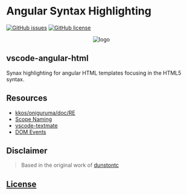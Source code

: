 # Angular Syntax Highlighting

[![GitHub issues](https://img.shields.io/github/issues/ghaschel/vscode-angular-html.svg)](https://github.com/ghaschel/vscode-angular-syntax/issues)
[![GitHub license](https://img.shields.io/badge/license-MIT-blue.svg)](https://github.com/ghaschel/vscode-angular-html/blob/master/LICENSE)

<!-- [![Installs](https://vsmarketplacebadge.apphb.com/installs-short/dunstontc.vscode-angular-syntax.svg?style=flat&color=blue)](https://marketplace.visualstudio.com/items?itemName=dunstontc.vscode-angular-syntax)
[![Version](https://vsmarketplacebadge.apphb.com/version-short/dunstontc.vacode-angular-syntax.svg?style=flat&color=blue)](https://marketplace.visualstudio.com/items?itemName=dunstontc.vscode-angular-syntax) -->

<div align="center">
    <img src="https://raw.githubusercontent.com/ghaschel/vscode-angular-html/master/assets/angular-html.png" title="vscode-angular-html" alt="logo">
</div>

## vscode-angular-html

Synax highlighting for angular HTML templates focusing in the HTML5 syntax.

## Resources

- [kkos/oniguruma/doc/RE](https://github.com/kkos/oniguruma/blob/master/doc/RE)
- [Scope Naming](https://www.sublimetext.com/docs/3/scope_naming.html)
- [vscode-textmate](https://github.com/Microsoft/vscode-textmate)
- [DOM Events](https://en.wikipedia.org/wiki/DOM_events)

## Disclaimer

> Based in the original work of [dunstontc](https://github.com/dunstontc/vscode-angular-syntax)

## [License](https://github.com/ghaschel/vscode-angular-html/blob/master/LICENSE)
